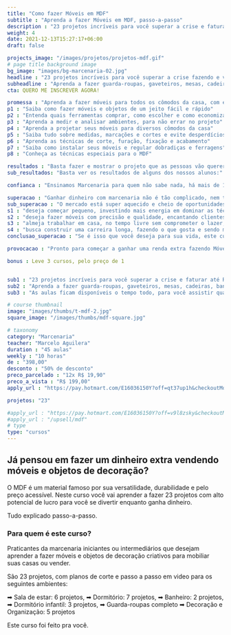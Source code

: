```yaml
---
title: "Como fazer Móveis em MDF"
subtitle : "Aprenda a fazer Móveis em MDF, passo-a-passo"
description : "23 projetos incríveis para você superar a crise e faturar até R$ 8.000 por mês, fazendo e vendendo móveis em MDF."
weight: 4
date: 2021-12-13T15:27:17+06:00
draft: false

projects_image: "/images/projetos/projetos-mdf.gif"
# page title background image
bg_image: "images/bg-marcenaria-02.jpg"
headline : "23 projetos incríveis para você superar a crise fazendo e vendendo móveis em MDF"
subheadline : "Aprenda a fazer guarda-roupas, gaveteiros, mesas, cadeiras, bancos e objetos de decoração."
cta: QUERO ME INSCREVER AGORA!

promessa : "Aprenda a fazer móveis para todos os cômodos da casa, com economia e praticidade"
p1 : "Saiba como fazer móveis e objetos de um jeito fácil e rápido"
p2 : "Entenda quais ferramentas comprar, como escolher e como economizar"
p3 : "Aprenda a medir e analisar ambientes, para não errar no projeto"
p4 : "Aprenda a projetar seus móveis para diversos cômodos da casa"
p5 : "Saiba tudo sobre medidas, marcações e cortes e evite desperdícios"
p6 : "Aprenda as técnicas de corte, furação, fixação e acabamento"
p7 : "Saiba como instalar seus móveis e regular dobradiças e ferragens"
p8 : "Conheça as técnicas especiais para o MDF"

resultados : "Basta fazer e mostrar o projeto que as pessoas vão querer comprar"
sub_resultados: "Basta ver os resultados de alguns dos nossos alunos:"

confianca : "Ensinamos Marcenaria para quem não sabe nada, há mais de 11 anos"

superacao : "Ganhar dinheiro com marcenaria não é tão complicado, nem tão arriscado quanto você pensa"
sub_superacao : "O mercado está super aquecido e cheio de oportunidades para quem:"
s1 : "deseja começar pequeno, investindo mais energia em dominar as técnicas do que dinheiro em ferramentas"
s2 : "deseja fazer móveis com precisão e qualidade, encantando clientes mesmo com os projetos mais simples"
s3 : "almeja trabalhar em casa, no tempo livre sem comprometer o lazer, ficando perto da família"
s4 : "busca construir uma carreira longa, fazendo o que gosta e sendo muito bem remunerado por isso"
conclusao_superacao : "Se é isso que você deseja para sua vida, este curso é pra você"

provocacao : "Pronto para começar a ganhar uma renda extra fazendo Móveis em MDF?"

bonus : Leve 3 cursos, pelo preço de 1


sub1 : "23 projetos incríveis para você superar a crise e faturar até R$ 8.000 por mês, fazendo e vendendo móveis em MDF."
sub2 : "Aprenda a fazer guarda-roupas, gaveteiros, mesas, cadeiras, bancos e muito mais. São projetos para todos os cômodos da casa."
sub3 : "As aulas ficam disponíveis o tempo todo, para você assistir quando quiser e de onde quiser. E você terá acesso a um grupo exclusivo no Telegram, para resolver todas as suas dúvidas."

# course thumbnail
image: "images/thumbs/t-mdf-2.jpg"
square_image: "/images/thumbs/mdf-square.jpg"

# taxonomy
category: "Marcenaria"
teacher: "Marcelo Aguilera"
duration : "45 aulas"
weekly : "10 horas"
de : "398,00"
desconto : "50% de desconto"
preco_parcelado : "12x R$ 19,90"
preco_a_vista : "R$ 199,00"
apply_url : "https://pay.hotmart.com/E16036150Y?off=qt37up1h&checkoutMode=10"

projetos: "23"

#apply_url : "https://pay.hotmart.com/E16036150Y?off=v9l8zsky&checkoutMode=10&offDiscount=70OFF"
#apply_url : "/upsell/mdf"
# type
type: "cursos"
---
```

## Já pensou em fazer um dinheiro extra vendendo móveis e objetos de decoração?

O MDF é um material famoso por sua versatilidade, durabilidade e pelo preço acessível. Neste curso você vai aprender a fazer 23 projetos com alto potencial de lucro para você se divertir enquanto ganha dinheiro.

Tudo explicado passo-a-passo.

### Para quem é este curso?

Praticantes da marcenaria iniciantes ou intermediários que desejam aprender a fazer móveis e objetos de decoração criativos para mobiliar suas casas ou vender.

São 23 projetos, com planos de corte e passo a passo em video para os seguintes ambientes:

➡ Sala de estar: 6 projetos,
➡ Dormitório: 7 projetos,
➡ Banheiro: 2 projetos,
➡ Dormitório infantil: 3 projetos,
➡ Guarda-roupas completo
➡ Decoração e Organização: 5 projetos

Este curso foi feito pra você.
